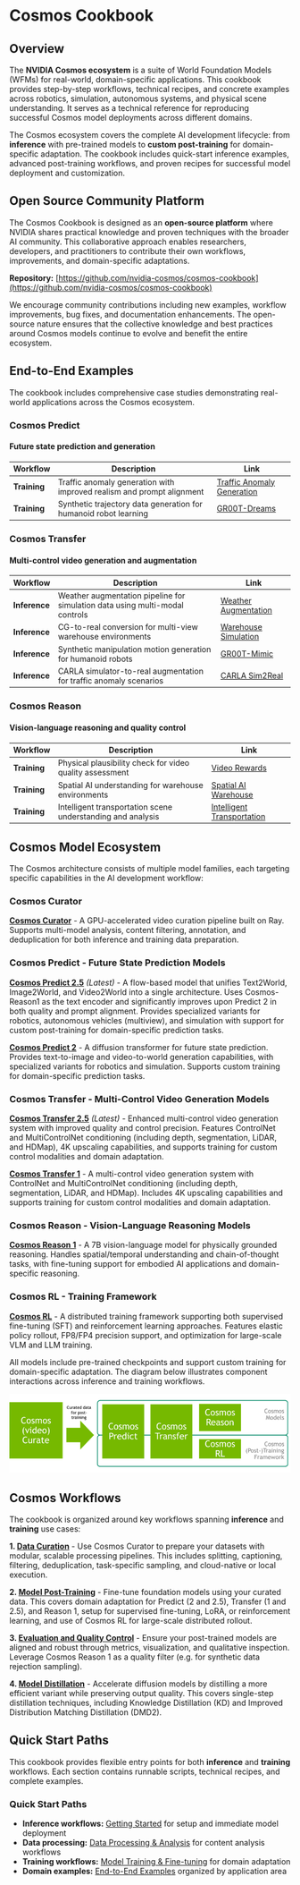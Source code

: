 # Cosmos Cookbook

## Overview

The **NVIDIA Cosmos ecosystem** is a suite of World Foundation Models (WFMs) for real-world, domain-specific applications. This cookbook provides step-by-step workflows, technical recipes, and concrete examples across robotics, simulation, autonomous systems, and physical scene understanding. It serves as a technical reference for reproducing successful Cosmos model deployments across different domains.

The Cosmos ecosystem covers the complete AI development lifecycle: from **inference** with pre-trained models to **custom post-training** for domain-specific adaptation. The cookbook includes quick-start inference examples, advanced post-training workflows, and proven recipes for successful model deployment and customization.

## Open Source Community Platform

The Cosmos Cookbook is designed as an **open-source platform** where NVIDIA shares practical knowledge and proven techniques with the broader AI community. This collaborative approach enables researchers, developers, and practitioners to contribute their own workflows, improvements, and domain-specific adaptations.

**Repository:** [https://github.com/nvidia-cosmos/cosmos-cookbook](https://github.com/nvidia-cosmos/cosmos-cookbook)

We encourage community contributions including new examples, workflow improvements, bug fixes, and documentation enhancements. The open-source nature ensures that the collective knowledge and best practices around Cosmos models continue to evolve and benefit the entire ecosystem.

## End-to-End Examples

The cookbook includes comprehensive case studies demonstrating real-world applications across the Cosmos ecosystem.

### **Cosmos Predict**

#### Future state prediction and generation

| **Workflow** | **Description** | **Link** |
|--------------|-----------------|----------|
| **Training** | Traffic anomaly generation with improved realism and prompt alignment | [Traffic Anomaly Generation](recipes/end_to_end_examples/predict2/its-accident/post_training.md) |
| **Training** | Synthetic trajectory data generation for humanoid robot learning | [GR00T-Dreams](recipes/end_to_end_examples/predict2/gr00t-dreams/post-training.md) |

### **Cosmos Transfer**

#### Multi-control video generation and augmentation

| **Workflow** | **Description** | **Link** |
|--------------|-----------------|----------|
| **Inference** | Weather augmentation pipeline for simulation data using multi-modal controls | [Weather Augmentation](recipes/inference/transfer1/inference-its-weather-augmentation/inference.md) |
| **Inference** | CG-to-real conversion for multi-view warehouse environments | [Warehouse Simulation](recipes/inference/transfer1/inference-warehouse-mv/inference.md) |
| **Inference** | Synthetic manipulation motion generation for humanoid robots | [GR00T-Mimic](recipes/inference/transfer1/gr00t-mimic/inference.md) |
| **Inference** | CARLA simulator-to-real augmentation for traffic anomaly scenarios | [CARLA Sim2Real](recipes/inference/transfer2_5/inference-carla-sdg-augmentation/inference.md) |

### **Cosmos Reason**

#### Vision-language reasoning and quality control

| **Workflow** | **Description** | **Link** |
|--------------|-----------------|----------|
| **Training** | Physical plausibility check for video quality assessment | [Video Rewards](recipes/end_to_end_examples/reason1/physical-plausibility-check/post_training.md) |
| **Training** | Spatial AI understanding for warehouse environments | [Spatial AI Warehouse](recipes/end_to_end_examples/reason1/spatial-ai-warehouse/post_training.md) |
| **Training** | Intelligent transportation scene understanding and analysis | [Intelligent Transportation](recipes/end_to_end_examples/reason1/intelligent-transportation/post_training.md) |

## Cosmos Model Ecosystem

The Cosmos architecture consists of multiple model families, each targeting specific capabilities in the AI development workflow:

### **Cosmos Curator**

**[Cosmos Curator](https://github.com/nvidia-cosmos/cosmos-curate)** - A GPU-accelerated video curation pipeline built on Ray. Supports multi-model analysis, content filtering, annotation, and deduplication for both inference and training data preparation.

### **Cosmos Predict** - Future State Prediction Models

**[Cosmos Predict 2.5](https://github.com/nvidia-cosmos/cosmos-predict2.5)** *(Latest)* - A flow-based model that unifies Text2World, Image2World, and Video2World into a single architecture. Uses Cosmos-Reason1 as the text encoder and significantly improves upon Predict 2 in both quality and prompt alignment. Provides specialized variants for robotics, autonomous vehicles (multiview), and simulation with support for custom post-training for domain-specific prediction tasks.

**[Cosmos Predict 2](https://github.com/nvidia-cosmos/cosmos-predict2)** - A diffusion transformer for future state prediction. Provides text-to-image and video-to-world generation capabilities, with specialized variants for robotics and simulation. Supports custom training for domain-specific prediction tasks.

### **Cosmos Transfer** - Multi-Control Video Generation Models

**[Cosmos Transfer 2.5](https://github.com/nvidia-cosmos/cosmos-transfer2.5)** *(Latest)* - Enhanced multi-control video generation system with improved quality and control precision. Features ControlNet and MultiControlNet conditioning (including depth, segmentation, LiDAR, and HDMap), 4K upscaling capabilities, and supports training for custom control modalities and domain adaptation.

**[Cosmos Transfer 1](https://github.com/nvidia-cosmos/cosmos-transfer1)** - A multi-control video generation system with ControlNet and MultiControlNet conditioning (including depth, segmentation, LiDAR, and HDMap). Includes 4K upscaling capabilities and supports training for custom control modalities and domain adaptation.

### **Cosmos Reason** - Vision-Language Reasoning Models

**[Cosmos Reason 1](https://github.com/nvidia-cosmos/cosmos-reason1)** - A 7B vision-language model for physically grounded reasoning. Handles spatial/temporal understanding and chain-of-thought tasks, with fine-tuning support for embodied AI applications and domain-specific reasoning.

### **Cosmos RL** - Training Framework

**[Cosmos RL](https://github.com/nvidia-cosmos/cosmos-rl)** - A distributed training framework supporting both supervised fine-tuning (SFT) and reinforcement learning approaches. Features elastic policy rollout, FP8/FP4 precision support, and optimization for large-scale VLM and LLM training.

All models include pre-trained checkpoints and support custom training for domain-specific adaptation. The diagram below illustrates component interactions across inference and training workflows.

![Cosmos Overview](assets/images/cosmos_overview.png)

## Cosmos Workflows

The cookbook is organized around key workflows spanning **inference** and **training** use cases:

**1. [Data Curation](core_concepts/data_curation/overview.md)** - Use Cosmos Curator to prepare your datasets with modular, scalable processing pipelines. This includes splitting, captioning, filtering, deduplication, task-specific sampling, and cloud-native or local execution.

**2. [Model Post-Training](core_concepts/post_training/overview.md)** - Fine-tune foundation models using your curated data. This covers domain adaptation for Predict (2 and 2.5), Transfer (1 and 2.5), and Reason 1, setup for supervised fine-tuning, LoRA, or reinforcement learning, and use of Cosmos RL for large-scale distributed rollout.

**3. [Evaluation and Quality Control](core_concepts/evaluation/overview.md)** - Ensure your post-trained models are aligned and robust through metrics, visualization, and qualitative inspection. Leverage Cosmos Reason 1 as a quality filter (e.g. for synthetic data rejection sampling).

**4. [Model Distillation](core_concepts/distillation/overview.md)** - Accelerate diffusion models by distilling a more efficient variant while preserving output quality. This covers single-step distillation techniques, including Knowledge Distillation (KD) and Improved Distribution Matching Distillation (DMD2).

## Quick Start Paths

This cookbook provides flexible entry points for both **inference** and **training** workflows. Each section contains runnable scripts, technical recipes, and complete examples.

### **Quick Start Paths**

- **Inference workflows:** [Getting Started](get_started.md) for setup and immediate model deployment
- **Data processing:** [Data Processing & Analysis](core_concepts/data_curation/overview.md) for content analysis workflows
- **Training workflows:** [Model Training & Fine-tuning](core_concepts/post_training/overview.md) for domain adaptation
- **Domain examples:** [End-to-End Examples](#end-to-end-examples) organized by application area
